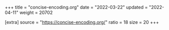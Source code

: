 +++
title = "concise-encoding.org"
date = "2022-03-22"
updated = "2022-04-11"
weight = 20702

[extra]
source = "https://concise-encoding.org/"
ratio = 18
size = 20
+++
